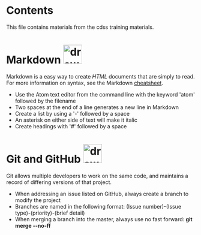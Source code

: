 # Contents
This file contains materials from the cdss training materials.

# Markdown  <img src="https://upload.wikimedia.org/wikipedia/commons/thumb/4/48/Markdown-mark.svg/208px-Markdown-mark.svg.png" alt="drawing" width="50"/>
Markdown is a easy way to create *HTML* documents that are simply to read.  For more information on syntax, see the Markdown [cheatsheet](https://github.com/adam-p/markdown-here/wiki/Markdown-Cheatsheet).
- Use the Atom text editor from the command line with the keyword 'atom' followed by the filename
- Two spaces at the end of a line generates a new line in Markdown
- Create a list by using a '-' followed by a space
- An asterisk on either side of text will make it italic
- Create headings with '#' followed by a space

# Git and GitHub  <img src="https://assets-cdn.github.com/images/modules/logos_page/GitHub-Mark.png" alt="drawing" width="50"/>
Git allows multiple developers to work on the same code, and maintains a record of differing versions of that project.

- When addressing an issue listed on GitHub, always create a branch to modify the project
- Branches are named in the following format:  (Issue number)-(Issue type)-(priority)-(brief detail)
- When merging a branch into the master, always use no fast forward: **git merge --no-ff**
